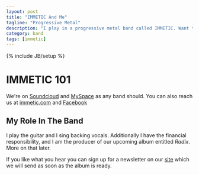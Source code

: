 ```yaml
---
layout: post
title: "IMMETIC And Me"
tagline: "Progressive Metal"
description: "I play in a progressive metal band called IMMETIC. Want to know a little bit more about us?"
category: band
tags: [immetic]
---
```

{% include JB/setup %}

<h1>IMMETIC 101</h1>

<p>We're on <a href="http://soundcloud.com/immetic">Soundcloud</a> and <a href="http://www.myspace.com/immetic">MySpace</a> as any band should.
You can also reach us at <a href="http://immetic.com/">immetic.com</a> and <a href="https://www.facebook.com/pages/IMMETIC/109644539623">Facebook</a></p>


<h2>My Role In The Band</h2>

<p>I play the guitar and I sing backing vocals.
Additionally I have the financial responsibility, and I am the producer of our upcoming album entitled <em>Radix</em>. More on that later.</p>

<p>If you like what you hear you can sign up for a newsletter on our <a href="http://immetic.com">site</a> which we will send as soon as the album is ready.</p>

